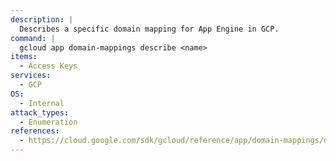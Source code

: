 ```yaml
---
description: |
  Describes a specific domain mapping for App Engine in GCP.
command: |
  gcloud app domain-mappings describe <name>
items:
  - Access Keys
services:
  - GCP
OS:
  - Internal
attack_types:
  - Enumeration
references:
  - https://cloud.google.com/sdk/gcloud/reference/app/domain-mappings/describe
---
```

